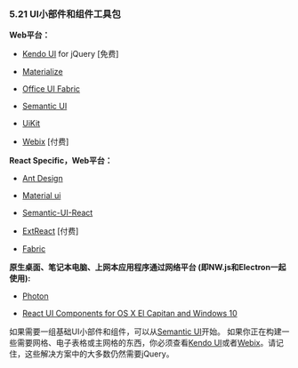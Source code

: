 ### 5.21 UI小部件和组件工具包

**Web平台：**

* [Kendo UI](http://www.telerik.com/kendo-ui) for jQuery \[免费\]

* [Materialize](http://materializecss.com/)

* [Office UI Fabric](http://dev.office.com/fabric)

* [Semantic UI](http://semantic-ui.com/)

* [UiKit](https://getuikit.com/)

* [Webix](http://webix.com/) \[付费\]

**React Specific，Web平台：**

* [Ant Design](https://ant.design/)

* [Material ui](http://material-ui.com/)

* [Semantic-UI-React](https://react.semantic-ui.com/)

* [ExtReact](https://www.sencha.com/products/extreact/#app) \[付费\]

* [Fabric](https://developer.microsoft.com/en-us/fabric)

**原生桌面、笔记本电脑、上网本应用程序通过网络平台 (即NW.js和Electron一起使用):**

* [Photon](http://photonkit.com/)

* [React UI Components for OS X El Capitan and Windows 10](http://gabrielbull.github.io/react-desktop/)

如果需要一组基础UI小部件和组件，可以从[Semantic UI](http://semantic-ui.com/)开始。
如果你正在构建一些需要网格、电子表格或主网格的东西，你必须查看[Kendo UI](http://www.telerik.com/kendo-ui)或者[Webix](http://webix.com/)。请记住，这些解决方案中的大多数仍然需要jQuery。

